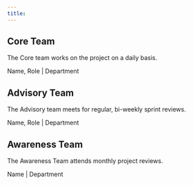 ```yaml
---
title:
---
```


## Core Team

The Core team works on the project on a daily basis.

Name, Role | Department

## Advisory Team

The Advisory team meets for regular, bi-weekly sprint reviews.

Name, Role | Department

## Awareness Team

The Awareness Team attends monthly project reviews.

Name | Department
